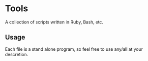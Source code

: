 # Tools
A collection of scripts written in Ruby, Bash, etc.

## Usage
Each file is a stand alone program, so feel free to use any/all at your descretion.
